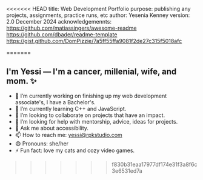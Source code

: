 <<<<<<< HEAD
title: Web Development Portfolio
purpose: publishing any projects, assignments, practice runs, etc
author: Yesenia Kenney
version: 2.0 December 2024
acknowledgemennts: 
    https://github.com/matiassingers/awesome-readme
    https://github.com/dbader/readme-template
    https://gist.github.com/DomPizzie/7a5ff55ffa9081f2de27c315f5018afc
    
=======
## I'm Yessi — I'm a cancer, millenial, wife, and mom. ✨

<!--
**yesskenn/yesskenn** is a ✨ _special_ ✨ repository because its `README.md` (this file) appears on your GitHub profile.

Here are some ideas to get you started: -->

- 🔭 I’m currently working on finishing up my web development associate's, I have a Bachelor's.
- 🌱 I’m currently learning C++ and JavaScript.
- 👯 I’m looking to collaborate on projects that have an impact.
- 🤔 I’m looking for help with mentorship, advice, ideas for projects.
- 💬 Ask me about accessibility.
- 📫 How to reach me: yessi@rpkstudio.com
- 😄 Pronouns: she/her
- ⚡ Fun fact: love my cats and cozy video games. 



>>>>>>> f830b31eaa17977df174e31f3a8f6c3e6531ed7a
